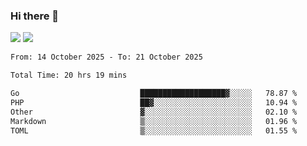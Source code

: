 ### Hi there 👋️

![](https://komarev.com/ghpvc/?username=Loner1024)
![](https://hit.yhype.me/github/profile?account_id=20189164)

<!--START_SECTION:waka-->

```txt
From: 14 October 2025 - To: 21 October 2025

Total Time: 20 hrs 19 mins

Go                           ███████████████████▓░░░░░   78.87 %
PHP                          ██▓░░░░░░░░░░░░░░░░░░░░░░   10.94 %
Other                        ▓░░░░░░░░░░░░░░░░░░░░░░░░   02.10 %
Markdown                     ▒░░░░░░░░░░░░░░░░░░░░░░░░   01.96 %
TOML                         ▒░░░░░░░░░░░░░░░░░░░░░░░░   01.55 %
```

<!--END_SECTION:waka-->



